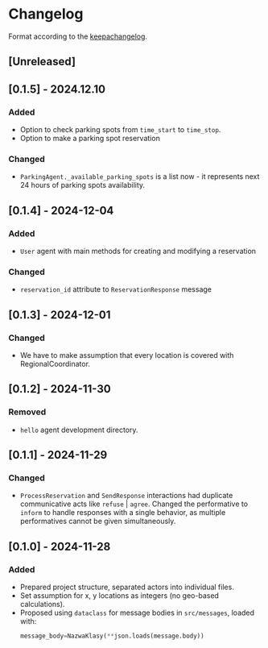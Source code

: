 # Changelog

Format according to the [keepachangelog](https://keepachangelog.com/en/1.1.0/).

## [Unreleased]



## [0.1.5] - 2024.12.10
### Added
- Option to check parking spots from `time_start` to `time_stop`.
- Option to make a parking spot reservation

### Changed
- `ParkingAgent._available_parking_spots` is a list now - it represents next 24 hours of parking spots availability.


## [0.1.4] - 2024-12-04
### Added
- `User` agent with main methods for creating and modifying a reservation

### Changed
- `reservation_id` attribute to `ReservationResponse` message


## [0.1.3] - 2024-12-01
### Changed
- We have to make assumption that every location is covered with RegionalCoordinator.


## [0.1.2] - 2024-11-30
### Removed
- `hello` agent development directory.


## [0.1.1] - 2024-11-29
### Changed
- `ProcessReservation` and `SendResponse` interactions had duplicate communicative acts like `refuse` | `agree`. Changed the performative to `inform` to handle responses with a single behavior, as multiple performatives cannot be given simultaneously.


## [0.1.0] - 2024-11-28
### Added
- Prepared project structure, separated actors into individual files.
- Set assumption for x, y locations as integers (no geo-based calculations).
- Proposed using `dataclass` for message bodies in `src/messages`, loaded with:
  ```python
  message_body=NazwaKlasy(**json.loads(message.body))
  ```
